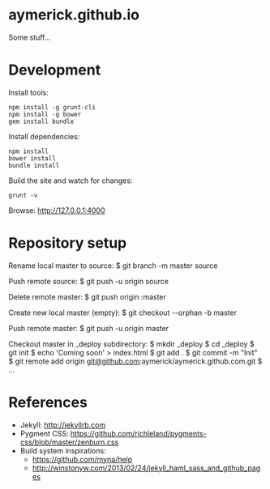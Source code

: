aymerick.github.io
==================

Some stuff...

Development
===========

Install tools:

    npm install -g grunt-cli
    npm install -g bower
    gem install bundle

Install dependencies:

    npm install
    bower install
    bundle install

Build the site and watch for changes:

    grunt -v

Browse: http://127.0.0.1:4000

Repository setup
================

Rename local master to source:
  $ git branch -m master source

Push remote source:
  $ git push -u origin source

Delete remote master:
  $ git push origin :master

Create new local master (empty):
  $ git checkout --orphan -b master

Push remote master:
  $ git push -u origin master

Checkout master in _deploy subdirectory:
  $ mkdir _deploy
  $ cd _deploy
  $ git init
  $ echo 'Coming soon' > index.html
  $ git add .
  $ git commit -m "Init"
  $ git remote add origin git@github.com:aymerick/aymerick.github.com.git
  $ ...

References
==========

- Jekyll: <http://jekyllrb.com>
- Pygment CSS: <https://github.com/richleland/pygments-css/blob/master/zenburn.css>
- Build system inspirations:
  - <https://github.com/myna/help>
  - <http://winstonyw.com/2013/02/24/jekyll_haml_sass_and_github_pages>
